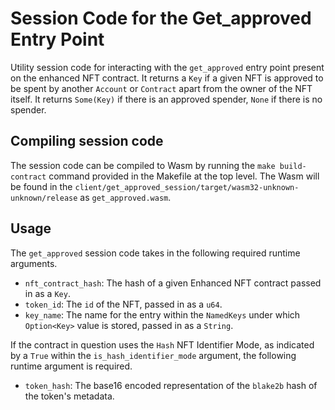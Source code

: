 # Session Code for the Get_approved Entry Point

Utility session code for interacting with the `get_approved` entry point present on the enhanced NFT contract. It returns
a `Key` if a given NFT is approved to be spent by another `Account` or `Contract` apart from the owner of the 
NFT itself. It returns `Some(Key)` if there is an approved spender, `None` if there is no spender.

## Compiling session code

The session code can be compiled to Wasm by running the `make build-contract` command provided in the Makefile at the top level.
The Wasm will be found in the `client/get_approved_session/target/wasm32-unknown-unknown/release` as `get_approved.wasm`.

## Usage

The `get_approved` session code takes in the following required runtime arguments.

* `nft_contract_hash`: The hash of a given Enhanced NFT contract passed in as a `Key`.
* `token_id`: The `id` of the NFT, passed in as a `u64`.
* `key_name`: The name for the entry within the `NamedKeys` under which `Option<Key>` value is stored, passed in as a `String`.

If the contract in question uses the `Hash` NFT Identifier Mode, as indicated by a `True` within the `is_hash_identifier_mode` argument, the following runtime argument is required.

* `token_hash`: The base16 encoded representation of the `blake2b` hash of the token's metadata.